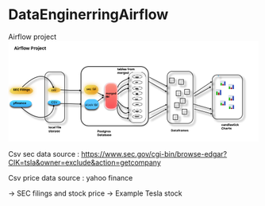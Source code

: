 # DataEnginerringAirflow
Airflow project
![description_if_image_fails_to_load](Dags/airflowpipe.jpg.png)


Csv sec data source : https://www.sec.gov/cgi-bin/browse-edgar?CIK=tsla&owner=exclude&action=getcompany

Csv price data source : yahoo finance 

-> SEC filings and stock price
-> Example Tesla stock